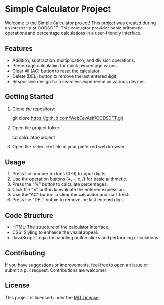 # Simple Calculator Project

Welcome to the Simple Calculator project! This project was created during an internship at CODSOFT. This calculator provides basic arithmetic operations and percentage calculations in a user-friendly interface.

## Features

- Addition, subtraction, multiplication, and division operations.
- Percentage calculation for quick percentage values.
- Clear All (AC) button to reset the calculator.
- Delete (DEL) button to remove the last entered digit.
- Responsive design for a seamless experience on various devices.

## Getting Started

1. Clone the repository:

   git clone https://github.com/WebDevAsif/CODSOFT.git

2. Open the project folder:

   cd calculator-project

3. Open the `index.html` file in your preferred web browser.

## Usage

1. Press the number buttons (0-9) to input digits.
2. Use the operation buttons (+, -, x, /) for basic arithmetic.
3. Press the "%" button to calculate percentages.
4. Click the "=" button to evaluate the entered expression.
5. Use the "AC" button to clear the calculator and start fresh.
6. Press the "DEL" button to remove the last entered digit.

## Code Structure

- HTML: The structure of the calculator interface.
- CSS: Styling to enhance the visual appeal.
- JavaScript: Logic for handling button clicks and performing calculations.

## Contributing

If you have suggestions or improvements, feel free to open an issue or submit a pull request. Contributions are welcome!

## License

This project is licensed under the [MIT License](LICENSE).
